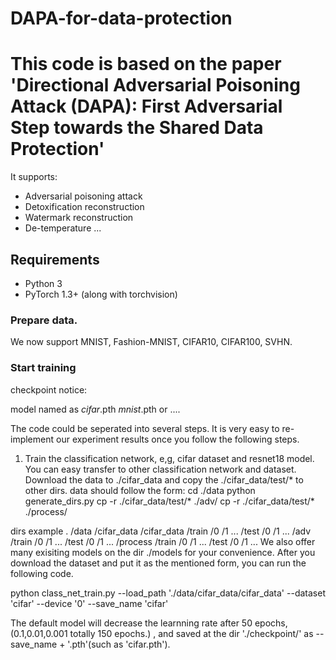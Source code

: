 # DAPA-for-data-protection
# This code is based on the paper 'Directional Adversarial Poisoning Attack (DAPA): First Adversarial Step towards the Shared Data Protection'

It supports:
- Adversarial poisoning attack
- Detoxification reconstruction
- Watermark reconstruction
- De-temperature
...

## Requirements
- Python 3
- PyTorch 1.3+ (along with torchvision)

### Prepare data.

We now support MNIST, Fashion-MNIST, CIFAR10, CIFAR100, SVHN.

### Start training

checkpoint notice:

model named as *cifar*.pth  *mnist*.pth or ....

The code could be seperated into several steps. It is very easy to re-implement our experiment results once you follow the following steps.

1. Train the classification network, e,g, cifar dataset and resnet18 model.
You can easy transfer to other classification network and dataset.
Download the data to ./cifar_data and copy the ./cifar_data/test/* to other dirs. data should follow the form:
cd ./data
python generate_dirs.py
cp -r ./cifar_data/test/* ./adv/
cp -r ./cifar_data/test/* ./process/

dirs example
.
  /data
      /cifar_data
         /cifar_data
            /train
                /0
                /1
                ...
            /test
                /0
                /1
                ...
         /adv
            /train
                /0
                /1
                ...
            /test
                /0
                /1
                ...
         /process
            /train
                /0
                /1
                ...
            /test
                /0
                /1
                ...
We also offer many exisiting models on the dir ./models for your convenience.
After you download the dataset and put it as the mentioned form, you can run the following code.

python class_net_train.py --load_path './data/cifar_data/cifar_data' --dataset 'cifar' --device '0' --save_name 'cifar'

The default model will decrease the learnning rate after 50 epochs, (0.1,0.01,0.001 totally 150 epochs.) , and saved at the dir './checkpoint/' as --save_name + '.pth'(such as 'cifar.pth').
